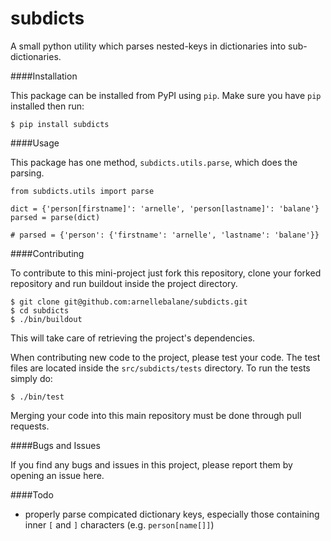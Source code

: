 subdicts
========

A small python utility which parses nested-keys in dictionaries into sub-dictionaries.

####Installation

This package can be installed from PyPI using `pip`. Make sure you have `pip` installed 
then run:

```
$ pip install subdicts
```

####Usage

This package has one method, `subdicts.utils.parse`, which does the parsing.

```
from subdicts.utils import parse

dict = {'person[firstname]': 'arnelle', 'person[lastname]': 'balane'}
parsed = parse(dict)

# parsed = {'person': {'firstname': 'arnelle', 'lastname': 'balane'}}
```

####Contributing

To contribute to this mini-project just fork this repository, clone your forked repository 
and run buildout inside the project directory.

```
$ git clone git@github.com:arnellebalane/subdicts.git
$ cd subdicts
$ ./bin/buildout
```

This will take care of retrieving the project's dependencies.

When contributing new code to the project, please test your code. The test files are 
located inside the `src/subdicts/tests` directory. To run the tests simply do:

```
$ ./bin/test
```

Merging your code into this main repository must be done through pull requests.

####Bugs and Issues

If you find any bugs and issues in this project, please report them by opening an
issue here.

####Todo

- properly parse compicated dictionary keys, especially those containing inner `[` and 
  `]` characters (e.g. `person[name[]]`)
